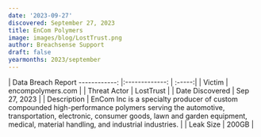 ```yaml
---
date: '2023-09-27'
discovered: September 27, 2023
title: EnCom Polymers
image: images/blog/LostTrust.png
author: Breachsense Support
draft: false
yearmonths: 2023/september
---
```



| Data Breach Report
------------:     |:-------------:    | :-----:|
| Victim      | encompolymers.com      | 
| Threat Actor      | LostTrust      | 
| Date Discovered      | Sep 27, 2023      | 
| Description      | EnCom Inc is a specialty producer of custom compounded high-performance polymers serving the automotive, transportation, electronic, consumer goods, lawn and garden equipment, medical, material handling, and industrial industries.      | 
| Leak Size      | 200GB      | 

